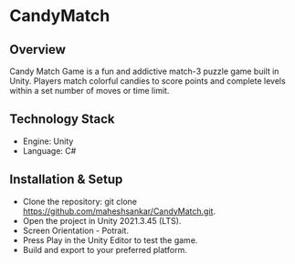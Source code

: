 # CandyMatch

## Overview
Candy Match Game is a fun and addictive match-3 puzzle game built in Unity. Players match colorful candies to score points and complete levels within a set number of moves or time limit.

## Technology Stack

* Engine: Unity
* Language: C#

## Installation & Setup

* Clone the repository: git clone https://github.com/maheshsankar/CandyMatch.git.
* Open the project in Unity 2021.3.45 (LTS).
* Screen Orientation - Potrait.
* Press Play in the Unity Editor to test the game.
* Build and export to your preferred platform.
